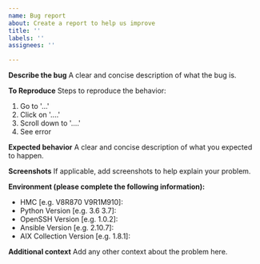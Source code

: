 ```yaml
---
name: Bug report
about: Create a report to help us improve
title: ''
labels: ''
assignees: ''

---
```


**Describe the bug**
A clear and concise description of what the bug is.

**To Reproduce**
Steps to reproduce the behavior:
1. Go to '...'
2. Click on '....'
3. Scroll down to '....'
4. See error

**Expected behavior**
A clear and concise description of what you expected to happen.

**Screenshots**
If applicable, add screenshots to help explain your problem.

**Environment (please complete the following information):**
 - HMC [e.g. V8R870 V9R1M910]:
 - Python Version [e.g. 3.6 3.7]:
 - OpenSSH Version [e.g. 1.0.2]:
 - Ansible Version [e.g. 2.10.7]:
 - AIX Collection Version [e.g. 1.8.1]:

**Additional context**
Add any other context about the problem here.
